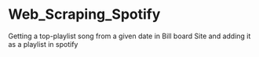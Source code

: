 # Web_Scraping_Spotify
Getting a top-playlist song from a given date in Bill board Site and adding it as a playlist in spotify
